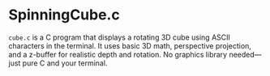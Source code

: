 # SpinningCube.c
`cube.c` is a C program that displays a rotating 3D cube using ASCII characters in the terminal. It uses basic 3D math, perspective projection, and a z-buffer for realistic depth and rotation. No graphics library needed—just pure C and your terminal.
